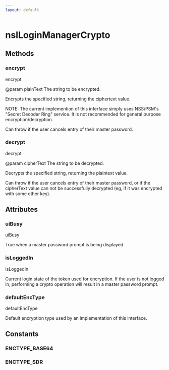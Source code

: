 ```yaml
---
layout: default
---
```


# nsILoginManagerCrypto #

## Methods ##

### encrypt ###

encrypt

@param plainText
       The string to be encrypted.

Encrypts the specified string, returning the ciphertext value.

NOTE: The current implemention of this inferface simply uses NSS/PSM's
"Secret Decoder Ring" service. It is not recommended for general
purpose encryption/decryption.

Can throw if the user cancels entry of their master password.


### decrypt ###

decrypt

@param cipherText
       The string to be decrypted.

Decrypts the specified string, returning the plaintext value.

Can throw if the user cancels entry of their master password, or if the
cipherText value can not be successfully decrypted (eg, if it was
encrypted with some other key).


## Attributes ##

### uiBusy ###

uiBusy

True when a master password prompt is being displayed.


### isLoggedIn ###

isLoggedIn

Current login state of the token used for encryption. If the user is
not logged in, performing a crypto operation will result in a master
password prompt.


### defaultEncType ###

defaultEncType

Default encryption type used by an implementation of this interface.


## Constants ##

### ENCTYPE_BASE64 ###

### ENCTYPE_SDR ###
